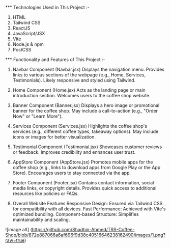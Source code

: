 *** Technologies Used in This Project :-

1. HTML
2. Tailwind CSS
3. ReactJS
4. JavaScript/JSX
5. Vite
6. Node.js & npm
7. PostCSS


*** Functionality and Features of This Project :-

1. Navbar Component (Navbar.jsx)
Displays the navigation menu.
Provides links to various sections of the webpage (e.g., Home, Services, Testimonials).
Likely responsive and styled using Tailwind.

2. Home Component (Home.jsx)
Acts as the landing page or main introduction section.
Welcomes users to the coffee shop website.

3. Banner Component (Banner.jsx)
Displays a hero image or promotional banner for the coffee shop.
May include a call-to-action (e.g., "Order Now" or "Learn More").

4. Services Component (Services.jsx)
Highlights the coffee shop's services (e.g., different coffee types, takeaway options).
May include icons or images for better visualization.

5. Testimonial Component (Testimonial.jsx)
Showcases customer reviews or feedback.
Improves credibility and enhances user trust.

6. AppStore Component (AppStore.jsx)
Promotes mobile apps for the coffee shop (e.g., links to download apps from Google Play or the App Store).
Encourages users to stay connected via the app.

7. Footer Component (Footer.jsx)
Contains contact information, social media links, or copyright details.
Provides quick access to additional resources like policies or FAQs.

8. Overall Website Features
Responsive Design: Ensured via Tailwind CSS for compatibility with all devices.
Fast Performance: Achieved with Vite's optimized bundling.
Component-based Structure: Simplifies maintainability and scaling.


![image alt] (https://github.com/Shadhin-Ahmed/TRS-Coffee-Shop/blob/872e887066a6af696f9d38c40516646238162490/images/1.png?raw=true)


